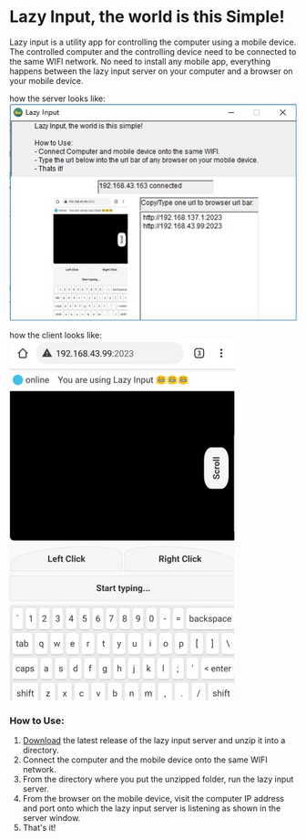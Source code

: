 # Lazy Input, the world is this Simple!
Lazy input is a utility app for controlling the computer using a mobile device.
The controlled computer and the controlling device need to be connected to the same WIFI network.
No need to install any mobile app, everything happens between the lazy input server on your computer and a browser on your mobile device.

 how the server looks like:
![Server side view](https://github.com/SimonAndro/lazy-input-server/raw/main/preview/serverapp.JPG "Server side view")
 
 how the client looks like: 
![Client side view](https://github.com/SimonAndro/lazy-input-server/raw/main/preview/bg.bmp "Client side view") 
  
  
### How to Use:
1. [Download](https://github.com/SimonAndro/lazy-input-server/raw/main/release/v1.0/lazy%20input.zip) the latest release of the lazy input server and unzip it into a directory.
2. Connect the computer and the mobile device onto the same WIFI network.
3. From the directory where you put the unzipped folder, run the lazy input server.
4. From the browser on the mobile device, visit the computer IP address and port onto which the lazy input server is listening as shown in the server window.
5. That's it!
